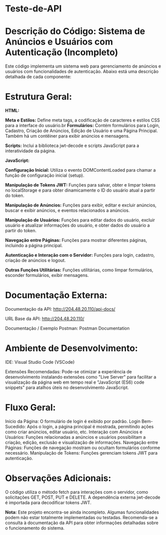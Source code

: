 # Teste-de-API

# Descrição do Código: Sistema de Anúncios e Usuários com Autenticação (Incompleto)

Este código implementa um sistema web para gerenciamento de anúncios e usuários com funcionalidades de autenticação. Abaixo está uma descrição detalhada de cada componente:

# Estrutura Geral:
**HTML:**

**Meta e Estilos:** Define meta tags, a codificação de caracteres e estilos CSS para a interface do usuário.br
**Formulários:** Contém formulários para Login, Cadastro, Criação de Anúncios, Edição de Usuário e uma Página Principal. Também há um contêiner para exibir anúncios e mensagens.

**Scripts:** Inclui a biblioteca jwt-decode e scripts JavaScript para a interatividade da página.

**JavaScript:**

**Configuração Inicial:** Utiliza o evento DOMContentLoaded para chamar a função de configuração inicial (setup).

**Manipulação de Tokens JWT:** Funções para salvar, obter e limpar tokens no localStorage e para obter dinamicamente o ID do usuário atual a partir do token.

**Manipulação de Anúncios:** Funções para exibir, editar e excluir anúncios, buscar e exibir anúncios, e eventos relacionados a anúncios.

**Manipulação de Usuários:** Funções para editar dados do usuário, excluir usuário e atualizar informações do usuário, e obter dados do usuário a partir do token.

**Navegação entre Páginas:** Funções para mostrar diferentes páginas, incluindo a página principal.

**Autenticação e Interação com o Servidor:** Funções para login, cadastro, criação de anúncios e logout.

**Outras Funções Utilitárias:** Funções utilitárias, como limpar formulários, esconder formulários, exibir mensagens.

# Documentação Externa:
Documentação da API: http://204.48.20.110/api-docs/

URL Base da API: http://204.48.20.110/

Documentação / Exemplo Postman: Postman Documentation

# Ambiente de Desenvolvimento:
IDE: Visual Studio Code (VSCode)

Extensões Recomendadas: Pode-se otimizar a experiência de desenvolvimento instalando extensões como "Live Server" para facilitar a visualização da página web em tempo real e "JavaScript (ES6) code snippets" para atalhos úteis no desenvolvimento JavaScript.

# Fluxo Geral:
Início da Página: O formulário de login é exibido por padrão.
Login Bem-Sucedido: Após o login, a página principal é mostrada, permitindo ações como criar anúncios, editar usuário, etc.
Interação com Anúncios e Usuários: Funções relacionadas a anúncios e usuários possibilitam a criação, edição, exclusão e visualização de informações.
Navegação entre Páginas: Funções de navegação mostram ou ocultam formulários conforme necessário.
Manipulação de Tokens: Funções gerenciam tokens JWT para autenticação.

# Observações Adicionais:
O código utiliza o método fetch para interações com o servidor, como solicitações GET, POST, PUT e DELETE.
A dependência externa jwt-decode é importada para decodificar tokens JWT.

**Nota:** Este projeto encontra-se ainda incompleto. Algumas funcionalidades podem não estar totalmente implementadas ou testadas. Recomenda-se a consulta à documentação da API para obter informações detalhadas sobre o funcionamento do sistema.
